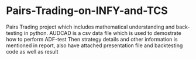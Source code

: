 # Pairs-Trading-on-INFY-and-TCS
Pairs Trading project which includes mathematical understanding and back-testing in python.
AUDCAD is a csv data file which is used to demostrate how to perform ADF-test
Then strategy details and other information is mentioned in report, also have attached presentation file and backtesting code as well as result
